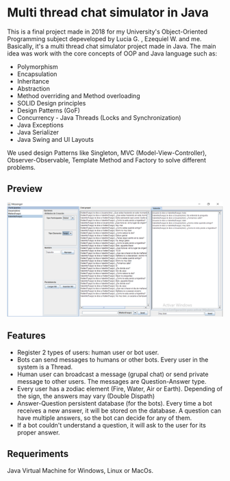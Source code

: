 # Multi thread chat simulator in Java

This is a final project made in 2018 for my University's Object-Oriented Programming subject depeveloped by Lucia G. , Ezequiel W. and me. 
Basically, it's a multi thread chat simulator project made in Java. The main idea was work with the core concepts of OOP and Java language such as:

* Polymorphism
* Encapsulation
* Inheritance
* Abstraction
* Method overriding and Method overloading
* SOLID Design principles
* Design Patterns (GoF)
* Concurrency - Java Threads (Locks and Synchronization)
* Java Exceptions
* Java Serializer
* Java Swing and UI Layouts

We used design Patterns like Singleton, MVC (Model-View-Controller), Observer-Observable, Template Method and Factory to solve different problems.


## Preview
![img](https://raw.githubusercontent.com/jngumy/chat-multi-thread-simulator/master/chat.png)

## Features
* Register 2 types of users: human user or bot user.
* Bots can send messages to humans or other bots. Every user in the system is a Thread.
* Human user can broadcast a message (grupal chat) or send private message to other users. The messages are Question-Answer type.
* Every user has a zodiac element (Fire, Water, Air or Earth). Depending of the sign, the answers may vary (Double Dispath)
* Answer-Question persistent database (for the bots). Every time a bot receives a new answer, it will be stored on the database. A question can have
multiple answers, so the bot can decide for any of them.
* If a bot couldn't understand a question, it will ask to the user for its proper answer.

## Requeriments

Java Virtual Machine for Windows, Linux or MacOs.





